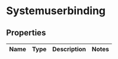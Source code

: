 
# Systemuserbinding

## Properties
Name | Type | Description | Notes
------------ | ------------- | ------------- | -------------




